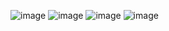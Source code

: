![image](https://github.com/SridharKadhiri/RESUME/assets/90100318/7caef4a4-2ff4-4ba4-8a11-10a12fe179de)
![image](https://github.com/SridharKadhiri/RESUME/assets/90100318/007f9156-9f97-4d2a-9232-477a46bbe707)
![image](https://github.com/SridharKadhiri/RESUME/assets/90100318/792cef26-0df3-4486-9982-ab6dd1ffd4b5)
![image](https://github.com/SridharKadhiri/RESUME/assets/90100318/c4f2c67d-187c-4e80-b21c-492c376a6a24)
